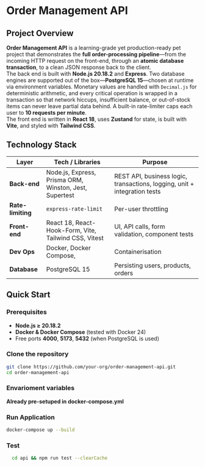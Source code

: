 # Order Management API


## Project Overview  
**Order Management API** is a learning-grade yet production-ready pet project that demonstrates the **full order-processing pipeline**—from the incoming HTTP request on the front-end, through an **atomic database transaction**, to a clean JSON response back to the client.  
The back end is built with **Node.js 20.18.2** and **Express**. Two database engines are supported out of the box—**PostgreSQL 15**—chosen at runtime via environment variables. Monetary values are handled with `Decimal.js` for deterministic arithmetic, and every critical operation is wrapped in a transaction so that network hiccups, insufficient balance, or out-of-stock items can never leave partial data behind. A built-in rate-limiter caps each user to **10 requests per minute**.  
The front end is written in **React 18**, uses **Zustand** for state, is built with **Vite**, and styled with **Tailwind CSS**.  

## Technology Stack  
| Layer            | Tech / Libraries                                                          | Purpose                                                            |
|------------------|---------------------------------------------------------------------------|--------------------------------------------------------------------|
| **Back-end**     | Node.js, Express, Prisma ORM, Winston, Jest, Supertest                     | REST API, business logic, transactions, logging, unit + integration tests |
| **Rate-limiting**| `express-rate-limit`                                                       | Per-user throttling                                                |
| **Front-end**    | React 18, React-Hook-Form, Vite, Tailwind CSS, Vitest                      | UI, API calls, form validation, component tests                    |
| **Dev Ops**      | Docker, Docker Compose,                                                    | Containerisation
| **Database**     | PostgreSQL 15                 | Persisting users, products, orders                                 |

## Quick Start

### Prerequisites
* **Node.js ≥ 20.18.2**  
* **Docker & Docker Compose** (tested with Docker 24)  
* Free ports **4000**, **5173**, **5432** (when PostgreSQL is used)  

### Clone the repository
```bash
git clone https://github.com/your-org/order-management-api.git
cd order-management-api
```
### Envarioment variables 
  **Already pre-setuped in docker-compose.yml**


### Run Application
  ```bash
  docker-compose up --build 
  ```

### Test
  ```bash
    cd api && npm run test --clearCache
  ```
